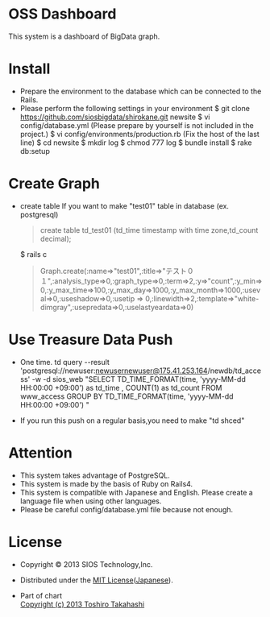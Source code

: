 OSS Dashboard
=========
This system is a dashboard of BigData graph.  

Install
=========
* Prepare the environment to the database which can be connected to the Rails.
* Please perform the following settings in your environment
    $ git clone https://github.com/siosbigdata/shirokane.git newsite
    $ vi config/database.yml (Please prepare by yourself is not included in the project.)
    $ vi config/environments/production.rb (Fix the host of the last line)
    $ cd newsite
    $ mkdir log
    $ chmod 777 log
    $ bundle install
    $ rake db:setup

Create Graph
=========
* create table
    If you want to make "test01" table in database (ex. postgresql)
    > create table td_test01 (td_time timestamp with time zone,td_count decimal);
    
    $ rails c
    > Graph.create(:name=>"test01",:title=>"テスト０１",:analysis_type=>0,:graph_type=>0,:term=>2,:y=>"count",:y_min=>0,:y_max_time=>100,:y_max_day=>1000,:y_max_month=>1000,:useval=>0,:useshadow=>0,:usetip => 0,:linewidth=>2,:template=>"white-dimgray",:usepredata=>0,:uselastyeardata=>0)
    
Use Treasure Data Push
=========
* One time.
    td query --result 'postgresql://newuser:newusernewuser@175.41.253.164/newdb/td_access'  -w -d sios_web    "SELECT TD_TIME_FORMAT(time, 'yyyy-MM-dd HH:00:00 +09:00') as td_time , COUNT(1) as td_count FROM www_access GROUP BY TD_TIME_FORMAT(time, 'yyyy-MM-dd HH:00:00 +09:00') " 

* If you run this push on a regular basis,you need to make "td shced"

Attention
=========
* This system takes advantage of PostgreSQL.  
* This system is made ​​by the basis of Ruby on Rails4.  
* This system is compatible with Japanese and English. Please create a language file when using other languages​​.  
* Please be careful config/database.yml file because not enough.

License
=========
* Copyright &copy; 2013 SIOS Technology,Inc.  
* Distributed under the [MIT License][MIT]([Japanese][MIT_JP]).  

* Part of chart  
[Copyright (c) 2013 Toshiro Takahashi][CCCHART]  
  
[MIT]: http://www.opensource.org/licenses/mit-license.php
[MIT_JP]: http://sourceforge.jp/projects/opensource/wiki/licenses%2FMIT_license
[CCCHART]: http://ccchart.com/  
